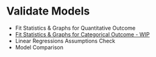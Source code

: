 # Validate Models
- Fit Statistics & Graphs for Quantitative Outcome
- [Fit Statistics & Graphs for Categorical Outcome - WIP](https://github.com/danielrferreira/pySETTV/tree/main/05%20-%20Validate/Classification)
- Linear Regressions Assumptions Check
- Model Comparison
